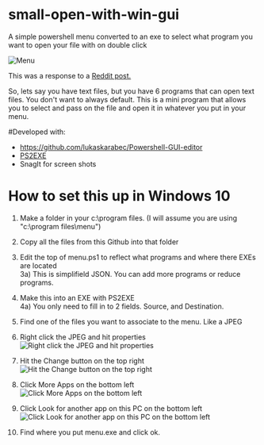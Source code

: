 # small-open-with-win-gui
A simple powershell menu converted to an exe to select what program you want to open your file with on double click

![Menu](http://virasawmi.com/gordon/images/2020-11-26_12-32-41.png)  

This was a response to a [Reddit post.](https://old.reddit.com/r/software/comments/k11zm0/looking_for_a_simple_tool_to_expand_open_file/)  
  
So, lets say you have text files, but you have 6 programs that can open text files. You don't want to always default. This is a mini program that allows you to select and pass on the file and open it in whatever you put in your menu.

#Developed with:

- https://github.com/lukaskarabec/Powershell-GUI-editor
- [PS2EXE](https://gallery.technet.microsoft.com/PS2EXE-GUI-Convert-e7cb69d5/view/Discussions/2)  
- SnagIt for screen shots
  
# How to set this up in Windows 10  
  
1) Make a folder in your c:\program files.  (I will assume you are using "c:\program files\menu")  
2) Copy all the files from this Github into that folder  

3) Edit the top of menu.ps1 to reflect what programs and where there EXEs are located  
3a) This is simplifield JSON. You can add more programs or reduce programs.  

4) Make this into an EXE with PS2EXE  
4a) You only need to fill in to 2 fields. Source, and Destination.  

5) Find one of the files you want to associate to the menu. Like a JPEG  

6) Right click the JPEG and hit properties  
![Right click the JPEG and hit properties](http://virasawmi.com/gordon/images/2020-11-26_12-17-36.png)  
7) Hit the Change button on the top right  
![Hit the Change button on the top right](http://virasawmi.com/gordon/images/2020-11-26_12-18-02.png)  
8) Click More Apps on the bottom left  
![Click More Apps on the bottom left](http://virasawmi.com/gordon/images/2020-11-26_12-18-32.png)  
9) Click Look for another app on this PC on the bottom left  
![Click Look for another app on this PC on the bottom left](http://virasawmi.com/gordon/images/2020-11-26_12-18-50.png)  
10) Find where you put menu.exe and click ok.  
